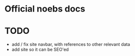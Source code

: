 # Official noebs docs

# TODO

- add / fix site navbar, with references to other relevant data
- add site <meta> so it can be SEO'ed
